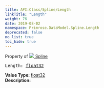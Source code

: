 ```yaml
---
title: API:Class/Spline/Length
linkTitle: "Length"
weight: 76
date: 2019-08-02
namespace: Primrose.DataModel.Spline.Length
deprecated: false
no_list: true
toc_hide: true
---
```

Property of <a href="/docs/api-reference/Class/Spline"><img src="/icons/silk/curve.png"/>&nbsp;Spline</a>
<pre class="method-declaration">
Length: <a class="type" href="/docs/api-reference/System/Primitives#single">float32</a></pre>
<b>Value Type: </b>
<a class="type" href="/docs/api-reference/System/Primitives#single">float32</a>
<br/>
<b>Description: </b>